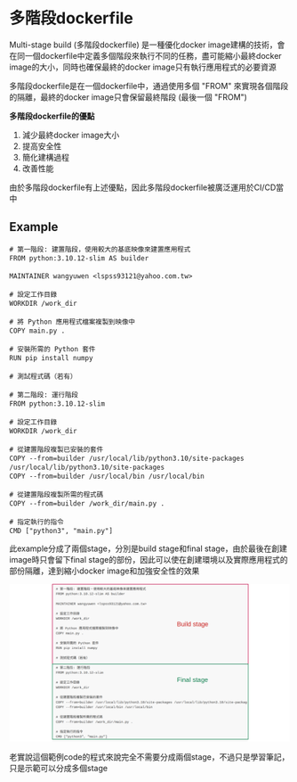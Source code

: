 # 多階段dockerfile
Multi-stage build (多階段dockerfile) 是一種優化docker image建構的技術，會在同一個dockerfile中定義多個階段來執行不同的任務，盡可能縮小最終docker image的大小，同時也確保最終的docker image只有執行應用程式的必要資源

多階段dockerfile是在一個dockerfile中，通過使用多個 "FROM" 來實現各個階段的隔離，最終的docker image只會保留最終階段 (最後一個 "FROM")

**多階段dockerfile的優點**
1. 減少最終docker image大小
2. 提高安全性
3. 簡化建構過程
4. 改善性能

由於多階段dockerfile有上述優點，因此多階段dockerfile被廣泛運用於CI/CD當中

## Example
```
# 第一階段: 建置階段，使用較大的基底映像來建置應用程式
FROM python:3.10.12-slim AS builder

MAINTAINER wangyuwen <lspss93121@yahoo.com.tw>

# 設定工作目錄
WORKDIR /work_dir

# 將 Python 應用程式檔案複製到映像中
COPY main.py .

# 安裝所需的 Python 套件
RUN pip install numpy

# 測試程式碼（若有）

# 第二階段: 運行階段
FROM python:3.10.12-slim

# 設定工作目錄
WORKDIR /work_dir

# 從建置階段複製已安裝的套件
COPY --from=builder /usr/local/lib/python3.10/site-packages /usr/local/lib/python3.10/site-packages
COPY --from=builder /usr/local/bin /usr/local/bin

# 從建置階段複製所需的程式碼
COPY --from=builder /work_dir/main.py .

# 指定執行的指令
CMD ["python3", "main.py"]
```

此example分成了兩個stage，分別是build stage和final stage，由於最後在創建image時只會留下final stage的部份，因此可以使在創建環境以及實際應用程式的部份隔離，達到縮小docker image和加強安全性的效果

![multi_stage](multi_stage.png)

老實說這個範例code的程式來說完全不需要分成兩個stage，不過只是學習筆記，只是示範可以分成多個stage
